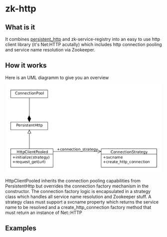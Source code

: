 zk-http
=======

## What is it

It combines [persistent\_http](https://github.com/bpardee/persistent_http) and zk-service-registry into an easy to use http client library (it's Net:HTTP acutally) which includes http connection pooling and service name resolution via Zookeeper.

## How it works

Here is an UML diagramm to give you an overview

<img src="https://github.com/dunadube/zk-http/blob/master/doc/uml.png" alt="UML diagram" />

HttpClientPooled inherits the connection pooling capabilities from PersistentHttp but overrides the connection factory mechanism in the constructor. The connection factory logic is encapsulated in a strategy class which handles all service name resolution and Zookeeper stuff. A strategy class must support a svcname property which returns the service name to be resolved and a create\_http\_connection factory method that must return an instance of Net::HTTP

## Examples

 
